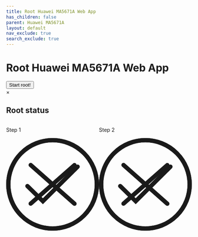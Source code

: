 ```yaml
---
title: Root Huawei MA5671A Web App
has_children: false
parent: Huawei MA5671A
layout: default
nav_exclude: true
search_exclude: true
---
```


<h1>Root Huawei MA5671A Web App</h1>
<button id="start-button" class="btn" data-toogle="modal" data-target="#root-modal">Start root!</button>
<div class="modal" data-modal="root-modal" data-modal-backdrop="static" id="root-modal">
    <div class="modal-content">
        <div class="modal-header">
        <span class="close">&times;</span>
        <h2>Root status</h2>
        </div>
        <div class="modal-body" style="display:flex">
            <div class="animated" id="root-step-1"  style="width:50%" >
                <p>Step 1</p>
                <svg version="1.1" xmlns="http://www.w3.org/2000/svg" viewBox="0 0 130.2 130.2">
                    <circle class="path circle" fill="none" stroke="currentColor" stroke-width="6" stroke-miterlimit="10" cx="65.1" cy="65.1" r="62.1"/>
                    <circle class="fill circle" fill="none" stroke="currentColor" stroke-width="6" stroke-miterlimit="10" cx="65.1" cy="65.1" r="62.1"/>
                    <polyline class="path check success" fill="none" stroke="currentColor" stroke-width="6" stroke-linecap="round" stroke-miterlimit="10" points="100.2,40.2 51.5,88.8 29.8,67.5 "/>
                    <line class="path line error" fill="none" stroke="currentColor" stroke-width="6" stroke-linecap="round" stroke-miterlimit="10" x1="34.4" y1="37.9" x2="95.8" y2="92.3"/>
                    <line class="path line error" fill="none" stroke="currentColor" stroke-width="6" stroke-linecap="round" stroke-miterlimit="10" x1="95.8" y1="38" x2="34.4" y2="92.2"/>
                </svg>
                <p id="root-text-step-1"></p>
            </div>
            <div class="animated" id="root-step-2" style="width:50%"  >
                <p>Step 2</p>
                <svg version="1.1" xmlns="http://www.w3.org/2000/svg" viewBox="0 0 130.2 130.2">
                    <circle class="path circle" fill="none" stroke="currentColor" stroke-width="6" stroke-miterlimit="10" cx="65.1" cy="65.1" r="62.1"/>
                    <circle class="fill circle" fill="none" stroke="currentColor" stroke-width="6" stroke-miterlimit="10" cx="65.1" cy="65.1" r="62.1"/>
                    <polyline class="path check success" fill="none" stroke="currentColor" stroke-width="6" stroke-linecap="round" stroke-miterlimit="10" points="100.2,40.2 51.5,88.8 29.8,67.5 "/>
                    <line class="path line error" fill="none" stroke="currentColor" stroke-width="6" stroke-linecap="round" stroke-miterlimit="10" x1="34.4" y1="37.9" x2="95.8" y2="92.3"/>
                    <line class="path line error" fill="none" stroke="currentColor" stroke-width="6" stroke-linecap="round" stroke-miterlimit="10" x1="95.8" y1="38" x2="34.4" y2="92.2"/>
                </svg>
                <p id="root-text-step-2"></p>
            </div>
        <textarea class="form-control" id="root-status" readonly style="resize: none; display: none">
        </textarea>
        </div>
    </div>
</div>
<script>
    const acontroller = new AbortController();
    const cs = acontroller.signal;
    class LineBreakTransformer {
        constructor() { 
            this.chunks = "";
        }
        transform(chunk, controller) {
            this.chunks += chunk;
            const lines = this.chunks.split("\n");
            this.chunks = lines.pop();
            lines.forEach((line) => controller.enqueue(line));
        }
        flush(controller) {
            controller.enqueue(this.chunks);
        }
    }
    let rootModal = document.getElementById("root-modal");
    let textarea = document.getElementById('root-status');
    let rootStep = [document.getElementById('root-step-1'),document.getElementById('root-step-2')];
    let rootStepText = [document.getElementById('root-text-step-1'), document.getElementById('root-text-step-2')];
    rootModal.addEventListener('modal-close', async function(event) {
        console.log("abort");
        acontroller.abort();
    });
    rootModal.addEventListener('modal-open', async function(event) {
        console.log("start");
        root({signal: cs});
    });
    function pause(message, i) {
        rootStep[i].classList.add('pause');
        rootStep[i].classList.remove('complete');
        rootStep[i].classList.remove('loading');
        rootStep[i].classList.remove('error');
        rootStep[i].classList.remove('success');
        rootStepText[i].textContent = message;
    }
    function loading(message, i) {
        rootStep[i].classList.remove('pause');
        rootStep[i].classList.remove('complete');
        rootStep[i].classList.add('loading');
        rootStep[i].classList.remove('error');
        rootStep[i].classList.remove('success');
        rootStepText[i].textContent = message;
    }
    function showError(message, i) {
        rootStep[i].classList.remove('pause');
        rootStep[i].classList.add('complete');
        rootStep[i].classList.remove('success');
        setTimeout(() => { 
            rootStep[i].classList.remove('loading');
            rootStep[i].classList.remove('complete');
            rootStep[i].classList.add('error');
            rootStepText[i].textContent = message;
        }, 1000);
    }
    function showSuccess(message, i) {
        rootStep[i].classList.remove('pause');
        rootStep[i].classList.add('complete');
        rootStep[i].classList.remove('error');
        rootStepText[i].textContent = message;
        setTimeout(() => { 
            rootStep[i].classList.remove('loading');
            rootStep[i].classList.remove('complete');
            rootStep[i].classList.add('success');
            rootStepText[i].textContent = message;
        }, 1000);
    }
    function delay(ms) {
        return new Promise(resolve => setTimeout(resolve, ms));
    }
    async function root({ signal } = {}) {
        textarea.value = "";
        loading("Waiting for the user to choose the port",0);
        pause("",1);
        let port;
        try {
            port = await navigator.serial.requestPort();
        } catch (err) {
            showError(`Error: ${err.message}`,0);
            console.log(`Error: ${err.message}\n`);
            return;
        }
        if (!port) {
            showError('Error: port not open',0);
            console.log('Error: port not open\n');
            return;
        }
        textarea.value += '[+] Use serial port device\n';
        textarea.value += '[+] Waiting for trigger characters...\n';
        loading("Root in progress: Use serial port device. Waiting for trigger characters...",0);
        try {
            await port.open({ baudRate: 115200 });
        } catch (err) {
            showError(`Error: ${err.message}`,0);
            console.log(`Error: ${err.message}\n`);
            return;
        }
        for(let i = 0; i <1000; i++) {
            const textDecoder = new TextDecoderStream();
            const readableStreamClosed = port.readable.pipeTo(textDecoder.writable);
            const reader = textDecoder.readable.pipeThrough(new TransformStream(new LineBreakTransformer())).getReader();            
            const textEncoder = new TextEncoderStream();
            const writerStreamClosed = textEncoder.readable.pipeTo(port.writable);
            const writer = textEncoder.writable.getWriter();
            const interval = setInterval(function(){ 
                for(let k=0; k<1000;k++)
                    writer.write(String.fromCharCode(3)); 
            }, 0);
            try {
                while (true) {
                    console.log('await step 1');
                    const { value, done } = await reader.read();
                    if (value.startsWith('U-Boot')) {
                        loading("Root in progress: Trigger characters received. Transfer enable command...",0);
                        textarea.value += '[+] Received! Transfer enable command...\n';
                        await delay(10000);
                        clearInterval(interval);
                        loading("Root in progress: Transfer command sequence 2...",0);
                        textarea.value += '[+] Transfer command sequence 2\n';
                        writer.write(textEncoder.encode('setenv bootdelay 3\n'));
                        await delay(1000);
                        loading("Root in progress: Transfer command sequence 3...",0);
                        textarea.value += '[+] Transfer command sequence 3\n';
                        writer.write(textEncoder.encode('setenv asc0 0\n'));
                        await delay(1000);
                        loading("Root in progress: Transfer command sequence 4...",0);
                        textarea.value += '[+] Transfer command sequence 4\n';
                        writer.write(textEncoder.encode(
                            'setenv preboot "gpio set 3;gpio input 2;gpio input 105;gpio input 106;gpio input 107;gpio input 108"\n'));
                        await delay(1000);
                        loading("Root in progress: Transfer command sequence 5...",0);
                        textarea.value += '[+] Transfer command sequence 5\n';
                        writer.write(textEncoder.encode('saveenv\n'));
                        await delay(1000);
                        loading("Root in progress: Transfer command sequence 6...",0);
                        textarea.value += '[+] Transfer command sequence 6\n';
                        writer.write(textEncoder.encode('reset\n'));
                        loading("Root in progress: Enable command transfer complete! rebooting...",0);
                        textarea.value += '[+] Enable command transfer complete! rebooting...\n';
                        showSuccess("Oh Yeah! Step completed.",0);
                        break;
                    }
                }
            } catch (err) {
                showError(`Error: ${err.message}`,0);
                console.log(`Error: ${err.message}\n`);
            } 
            loading("Waiting for reboot",1);
            const interval2 = setInterval(function(){ 
                for(let k=0; k<1000;k++)
                    writer.write(String.fromCharCode(10)); 
            }, 0);
            try {
                while (true) {
                    console.log('await step 1');
                    const { value, done } = await reader.read();
                    if (value.startsWith('OpenWrt')) {
                        loading("Root in progress: Trigger characters received. Transfer enable command...");
                        textarea.value += '[+] Received! Transfer enable command...\n';
                        clearInterval(interval2);
                        loading("Root in progress: Transfer command sequence 1...");
                        textarea.value += '[+] Transfer command sequence 1\n';
                        writer.write(textEncoder.encode('sed -i  "s|/opt/lantiq/bin/minishell|/bin/ash|g" /etc/passwd\n'));
                        showSuccess("Oh Yeah! Step completed.",1);
                        break;
                    } else if(value.includes("Kernel panic")) {
                        throw new Error('Kernel panic. The cause of these kernel panics could be insufficient power supply.');
                        break;
                    }
                }
            } catch (err) {
                showError(`Error: ${err.message}`,1);
                console.log(`Error: ${err.message}\n`);
            }
            reader.releaseLock();
            writer.releaseLock();
        }
    }
</script>
